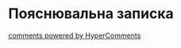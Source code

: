 <div id="hypercomments_widget" class="js-hypercomments-widget invisible"></div>

Пояснювальна записка
=============================================


<div class="js-hypercomments-container">
<a href="http://hypercomments.com" class="hc-link" title="comments widget">comments powered by HyperComments</a>
</div>